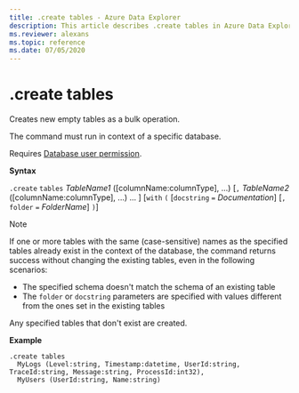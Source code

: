 ```yaml
---
title: .create tables - Azure Data Explorer
description: This article describes .create tables in Azure Data Explorer.
ms.reviewer: alexans
ms.topic: reference
ms.date: 07/05/2020
---
```

# .create tables

Creates new empty tables as a bulk operation.

The command must run in context of a specific database.

Requires [Database user permission](./access-control/role-based-access-control.md).

**Syntax**

`.create` `tables` *TableName1* ([columnName:columnType], ...) [`,` *TableName2* ([columnName:columnType], ...) ... ] [`with` `(` [`docstring` `=` *Documentation*] [`,` `folder` `=` *FolderName*] `)`]

> [!NOTE]
> If one or more tables with the same (case-sensitive) names as the specified tables already exist in the context of the database, the command returns success without changing the existing tables, even in the following scenarios:
>
> - The specified schema doesn't match the schema of an existing table
> - The `folder` or `docstring` parameters are specified with values different from the ones set in the existing tables
>
> Any specified tables that don't exist are created.
 
**Example** 

```kusto
.create tables 
  MyLogs (Level:string, Timestamp:datetime, UserId:string, TraceId:string, Message:string, ProcessId:int32),
  MyUsers (UserId:string, Name:string)
```
